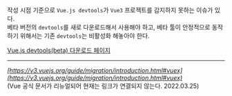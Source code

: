 작성 시점 기준으로 <code>Vue.js devtools</code>가 <code>Vue3</code> 프로젝트를 감지하지 못하는 이슈가 있다.  
베타 버전의 <code>devtools</code>를 새로 다운로드해서 사용해야 하고, 베타 툴이 안정적으로 동작하기 위해서는 기존 <code>devtools</code>는 비활성화 해놓아야 한다.

[Vue.js devtools(beta) 다운로드 페이지](https://chrome.google.com/webstore/detail/vuejs-devtools/ljjemllljcmogpfapbkkighbhhppjdbg/related?hl=en)
- - -
<cite class="refer">[https://v3.vuejs.org/guide/migration/introduction.html#vuex](https://v3.vuejs.org/guide/migration/introduction.html#vuex)</cite>  
(Vue 공식 문서가 리뉴얼되어 현재는 링크가 연결되지 않는다. 2022.03.25)